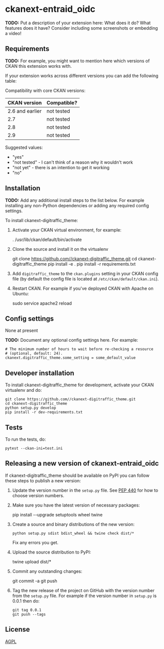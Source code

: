# ckanext-entraid_oidc

**TODO:** Put a description of your extension here: What does it do? What features does it have? Consider including some screenshots or embedding a video!

## Requirements

**TODO:** For example, you might want to mention here which versions of CKAN this
extension works with.

If your extension works across different versions you can add the following table:

Compatibility with core CKAN versions:

| CKAN version    | Compatible? |
| --------------- | ----------- |
| 2.6 and earlier | not tested  |
| 2.7             | not tested  |
| 2.8             | not tested  |
| 2.9             | not tested  |

Suggested values:

- "yes"
- "not tested" - I can't think of a reason why it wouldn't work
- "not yet" - there is an intention to get it working
- "no"

## Installation

**TODO:** Add any additional install steps to the list below.
For example installing any non-Python dependencies or adding any required
config settings.

To install ckanext-digitraffic_theme:

1. Activate your CKAN virtual environment, for example:

   . /usr/lib/ckan/default/bin/activate

2. Clone the source and install it on the virtualenv

   git clone https://github.com//ckanext-digitraffic_theme.git
   cd ckanext-digitraffic_theme
   pip install -e .
   pip install -r requirements.txt

3. Add `digitraffic_theme` to the `ckan.plugins` setting in your CKAN
   config file (by default the config file is located at
   `/etc/ckan/default/ckan.ini`).

4. Restart CKAN. For example if you've deployed CKAN with Apache on Ubuntu:

   sudo service apache2 reload

## Config settings

None at present

**TODO:** Document any optional config settings here. For example:

    # The minimum number of hours to wait before re-checking a resource
    # (optional, default: 24).
    ckanext.digitraffic_theme.some_setting = some_default_value

## Developer installation

To install ckanext-digitraffic_theme for development, activate your CKAN virtualenv and
do:

    git clone https://github.com//ckanext-digitraffic_theme.git
    cd ckanext-digitraffic_theme
    python setup.py develop
    pip install -r dev-requirements.txt

## Tests

To run the tests, do:

    pytest --ckan-ini=test.ini

## Releasing a new version of ckanext-entraid_oidc

If ckanext-digitraffic_theme should be available on PyPI you can follow these steps to publish a new version:

1.  Update the version number in the `setup.py` file. See [PEP 440](http://legacy.python.org/dev/peps/pep-0440/#public-version-identifiers) for how to choose version numbers.

2.  Make sure you have the latest version of necessary packages:

    pip install --upgrade setuptools wheel twine

3.  Create a source and binary distributions of the new version:

        python setup.py sdist bdist_wheel && twine check dist/*

    Fix any errors you get.

4.  Upload the source distribution to PyPI:

    twine upload dist/\*

5.  Commit any outstanding changes:

    git commit -a
    git push

6.  Tag the new release of the project on GitHub with the version number from
    the `setup.py` file. For example if the version number in `setup.py` is
    0.0.1 then do:

        git tag 0.0.1
        git push --tags

## License

[AGPL](https://www.gnu.org/licenses/agpl-3.0.en.html)

